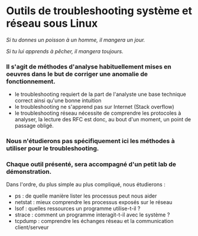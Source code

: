 # Outils de troubleshooting système et réseau sous Linux

*Si tu donnes un poisson à un homme, il mangera un jour.*

*Si tu lui apprends à pêcher, il mangera toujours.*
                                          
### Il s'agit de méthodes d'analyse habituellement mises en oeuvres dans le but de corriger une anomalie de fonctionnement.

* le troubleshooting requiert de la part de l'analyste une base technique correct ainsi qu'une bonne intuition
* le troubleshooting ne s'apprend pas sur Internet (Stack overflow)
* le troubleshooting réseau nécessite de comprendre les protocoles à analyser, la lecture des RFC est donc, au bout d'un moment, un point de passage obligé.

### Nous n'étudierons pas spécifiquement ici les méthodes à utiliser pour le troubleshooting. 

### Chaque outil présenté, sera accompagné d'un petit lab de démonstration.  

Dans l'ordre, du plus simple au plus compliqué, nous étudierons :
* ps : de quelle manière lister les processus peut nous aider
* netstat : mieux comprendre les processus exposés sur le réseau
* lsof : quelles  ressources un programme utilise-t-il  ?
* strace : comment un programme interagit-t-il avec le système ? 
* tcpdump : comprendre les échanges réseau et la communication client/serveur




